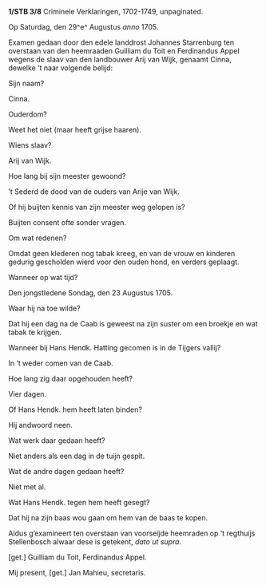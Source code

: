 **1/STB 3/8** Criminele Verklaringen, 1702-1749, unpaginated.

Op Saturdag, den 29^e^ Augustus *anno* 1705.

Examen gedaan door den edele landdrost Johannes Starrenburg ten overstaan van den heemraaden Guilliam du Toit en Ferdinandus Appel wegens de slaav van den landbouwer Arij van Wijk, genaamt Cinna, dewelke ’t naar volgende belijd:

Sijn naam?

Cinna.

Ouderdom?

Weet het niet (maar heeft grijse haaren).

Wiens slaav?

Arij van Wijk.

Hoe lang bij sijn meester gewoond?

’t Sederd de dood van de ouders van Arije van Wijk.

Of hij buijten kennis van zijn meester weg gelopen is?

Buijten consent ofte sonder vragen.

Om wat redenen?

Omdat geen klederen nog tabak kreeg, en van de vrouw en kinderen gedurig gescholden wierd voor den ouden hond, en verders geplaagt.

Wanneer op wat tijd?

Den jongstledene Sondag, den 23 Augustus 1705.

Waar hij na toe wilde?

Dat hij een dag na de Caab is geweest na zijn suster om een broekje en wat tabak te krijgen.

Wanneer bij Hans Hendk. Hatting gecomen is in de Tijgers vallij?

In ’t weder comen van de Caab.

Hoe lang zig daar opgehouden heeft?

Vier dagen.

Of Hans Hendk. hem heeft laten binden?

Hij andwoord neen.

Wat werk daar gedaan heeft?

Niet anders als een dag in de tuijn gespit.

Wat de andre dagen gedaan heeft?

Niet met al.

Wat Hans Hendk. tegen hem heeft gesegt?

Dat hij na zijn baas wou gaan om hem van de baas te kopen.

Aldus g’examineert ten overstaan van voorseijde heemraden op ’t regthuijs Stellenbosch alwaar dese is getekent, *dato ut supra*.

\[get.\] Guilliam du Toit, Ferdinandus Appel.

Mij present, \[get.\] Jan Mahieu, secretaris.
